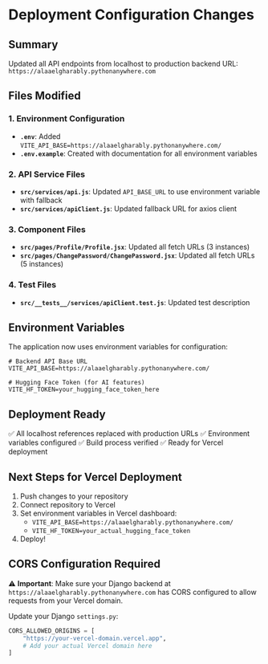 # Deployment Configuration Changes

## Summary
Updated all API endpoints from localhost to production backend URL: `https://alaaelgharably.pythonanywhere.com`

## Files Modified

### 1. Environment Configuration
- **`.env`**: Added `VITE_API_BASE=https://alaaelgharably.pythonanywhere.com/`
- **`.env.example`**: Created with documentation for all environment variables

### 2. API Service Files
- **`src/services/api.js`**: Updated `API_BASE_URL` to use environment variable with fallback
- **`src/services/apiClient.js`**: Updated fallback URL for axios client

### 3. Component Files
- **`src/pages/Profile/Profile.jsx`**: Updated all fetch URLs (3 instances)
- **`src/pages/ChangePassword/ChangePassword.jsx`**: Updated all fetch URLs (5 instances)

### 4. Test Files
- **`src/__tests__/services/apiClient.test.js`**: Updated test description

## Environment Variables

The application now uses environment variables for configuration:

```env
# Backend API Base URL
VITE_API_BASE=https://alaaelgharably.pythonanywhere.com/

# Hugging Face Token (for AI features)
VITE_HF_TOKEN=your_hugging_face_token_here
```

## Deployment Ready

✅ All localhost references replaced with production URLs
✅ Environment variables configured
✅ Build process verified
✅ Ready for Vercel deployment

## Next Steps for Vercel Deployment

1. Push changes to your repository
2. Connect repository to Vercel
3. Set environment variables in Vercel dashboard:
   - `VITE_API_BASE=https://alaaelgharably.pythonanywhere.com/`
   - `VITE_HF_TOKEN=your_actual_hugging_face_token`
4. Deploy!

## CORS Configuration Required

⚠️ **Important**: Make sure your Django backend at `https://alaaelgharably.pythonanywhere.com` has CORS configured to allow requests from your Vercel domain.

Update your Django `settings.py`:
```python
CORS_ALLOWED_ORIGINS = [
    "https://your-vercel-domain.vercel.app",
    # Add your actual Vercel domain here
]
```